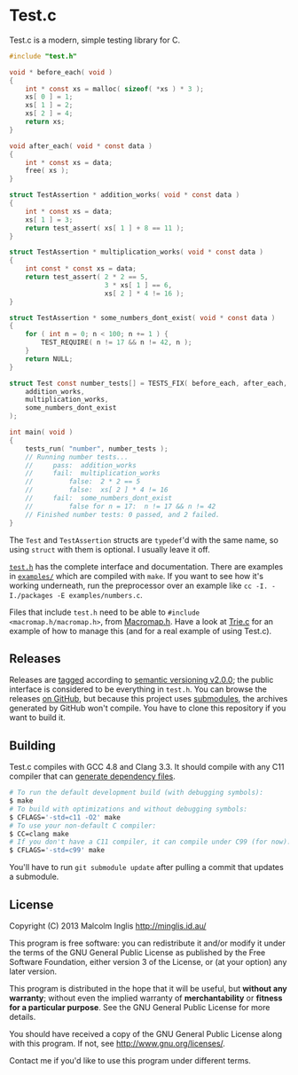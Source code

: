 # Test.c

Test.c is a modern, simple testing library for C.

``` c
#include "test.h"

void * before_each( void )
{
    int * const xs = malloc( sizeof( *xs ) * 3 );
    xs[ 0 ] = 1;
    xs[ 1 ] = 2;
    xs[ 2 ] = 4;
    return xs;
}

void after_each( void * const data )
{
    int * const xs = data;
    free( xs );
}

struct TestAssertion * addition_works( void * const data )
{
    int * const xs = data;
    xs[ 1 ] = 3;
    return test_assert( xs[ 1 ] + 8 == 11 );
}

struct TestAssertion * multiplication_works( void * const data )
{
    int const * const xs = data;
    return test_assert( 2 * 2 == 5,
                        3 * xs[ 1 ] == 6,
                        xs[ 2 ] * 4 != 16 );
}

struct TestAssertion * some_numbers_dont_exist( void * const data )
{
    for ( int n = 0; n < 100; n += 1 ) {
        TEST_REQUIRE( n != 17 && n != 42, n );
    }
    return NULL;
}

struct Test const number_tests[] = TESTS_FIX( before_each, after_each,
    addition_works,
    multiplication_works,
    some_numbers_dont_exist
);

int main( void )
{
    tests_run( "number", number_tests );
    // Running number tests...
    //     pass:  addition_works
    //     fail:  multiplication_works
    //         false:  2 * 2 == 5
    //         false:  xs[ 2 ] * 4 != 16
    //     fail:  some_numbers_dont_exist
    //         false for n = 17:  n != 17 && n != 42
    // Finished number tests: 0 passed, and 2 failed.
}
```

The `Test` and `TestAssertion` structs are `typedef`'d with the same name, so using `struct` with them is optional. I usually leave it off.

[`test.h`](/test.h) has the complete interface and documentation. There are examples in [`examples/`](/examples/) which are compiled with `make`. If you want to see how it's working underneath, run the preprocessor over an example like `cc -I. -I./packages -E examples/numbers.c`.

Files that include `test.h` need to be able to `#include <macromap.h/macromap.h>`, from [Macromap.h](https://github.com/mcinglis/macromap.h). Have a look at [Trie.c](https://github.com/mcinglis/trie.c) for an example of how to manage this (and for a real example of using Test.c).


## Releases

Releases are [tagged](http://git-scm.com/book/en/Git-Basics-Tagging) according to [semantic versioning v2.0.0](http://semver.org/spec/v2.0.0.html); the public interface is considered to be everything in `test.h`. You can browse the releases [on GitHub](https://github.com/mcinglis/test.c/releases), but because this project uses [submodules](http://git-scm.com/book/en/Git-Tools-Submodules), the archives generated by GitHub won't compile. You have to clone this repository if you want to build it.


## Building

Test.c compiles with GCC 4.8 and Clang 3.3. It should compile with any C11 compiler that can [generate dependency files](/Makefile#L24).

``` sh
# To run the default development build (with debugging symbols):
$ make
# To build with optimizations and without debugging symbols:
$ CFLAGS='-std=c11 -O2' make
# To use your non-default C compiler:
$ CC=clang make
# If you don't have a C11 compiler, it can compile under C99 (for now):
$ CFLAGS='-std=c99' make
```

You'll have to run `git submodule update` after pulling a commit that updates a submodule.


## License

Copyright (C) 2013 Malcolm Inglis <http://minglis.id.au/>

This program is free software: you can redistribute it and/or modify it under the terms of the GNU General Public License as published by the Free Software Foundation, either version 3 of the License, or (at your option) any later version.

This program is distributed in the hope that it will be useful, but **without any warranty**; without even the implied warranty of **merchantability** or **fitness for a particular purpose**. See the GNU General Public License for more details.

You should have received a copy of the GNU General Public License along with this program. If not, see <http://www.gnu.org/licenses/>.

Contact me if you'd like to use this program under different terms.

